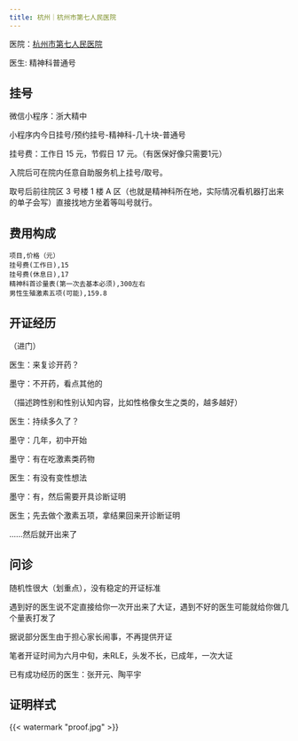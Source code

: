 ```yaml
---
title: 杭州｜杭州市第七人民医院
---
```


医院：[杭州市第七人民医院](https://amap.com/place/B023B02359)

医生: 精神科普通号

## 挂号

微信小程序：浙大精中

小程序内今日挂号/预约挂号-精神科-几十块-普通号

挂号费：工作日 15 元，节假日 17 元。（有医保好像只需要1元）

入院后可在院内任意自助服务机上挂号/取号。

取号后前往院区 3 号楼 1 楼 A 区（也就是精神科所在地，实际情况看机器打出来的单子会写）直接找地方坐着等叫号就行。

## 费用构成

```csv
项目,价格（元）
挂号费(工作日),15
挂号费(休息日),17
精神科首诊量表(第一次去基本必须),300左右
男性生殖激素五项(可能),159.8
```

## 开证经历
（进门）

医生：来复诊开药？

墨守：不开药，看点其他的

（描述跨性别和性别认知内容，比如性格像女生之类的，越多越好）

医生：持续多久了？

墨守：几年，初中开始

墨守：有在吃激素类药物

医生：有没有变性想法

墨守：有，然后需要开具诊断证明

医生；先去做个激素五项，拿结果回来开诊断证明

......然后就开出来了

## 问诊

随机性很大（划重点），没有稳定的开证标准

遇到好的医生说不定直接给你一次开出来了大证，遇到不好的医生可能就给你做几个量表打发了

据说部分医生由于担心家长闹事，不再提供开证

笔者开证时间为六月中旬，未RLE，头发不长，已成年，一次大证

已有成功经历的医生：张开元、陶平宇

## 证明样式

{{< watermark "proof.jpg" >}}

